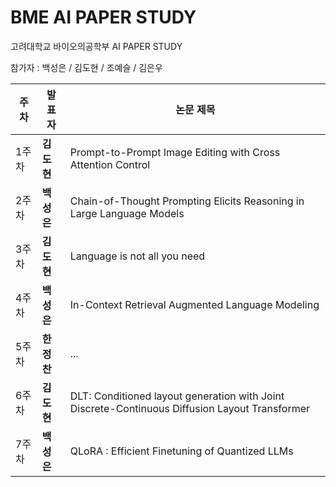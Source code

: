 # BME AI PAPER STUDY

고려대학교 바이오의공학부 AI PAPER STUDY

참가자 : 백성은 / 김도현 / 조예슬 / 김은우

| 주차 | 발표자 | 논문 제목 |
|------|--------|---------------------------------------------------------------|
| 1주차 | **김도현** | Prompt-to-Prompt Image Editing with Cross Attention Control |
| 2주차 | **백성은** | Chain-of-Thought Prompting Elicits Reasoning in Large Language Models |
| 3주차 | **김도현** | Language is not all you need |
| 4주차 | **백성은** | In-Context Retrieval Augmented Language Modeling |
| 5주차 | **한정찬** | ... |
| 6주차 | **김도현** | DLT: Conditioned layout generation with Joint Discrete-Continuous Diffusion Layout Transformer |
| 7주차 | **백성은** | QLoRA : Efficient Finetuning of Quantized LLMs |
